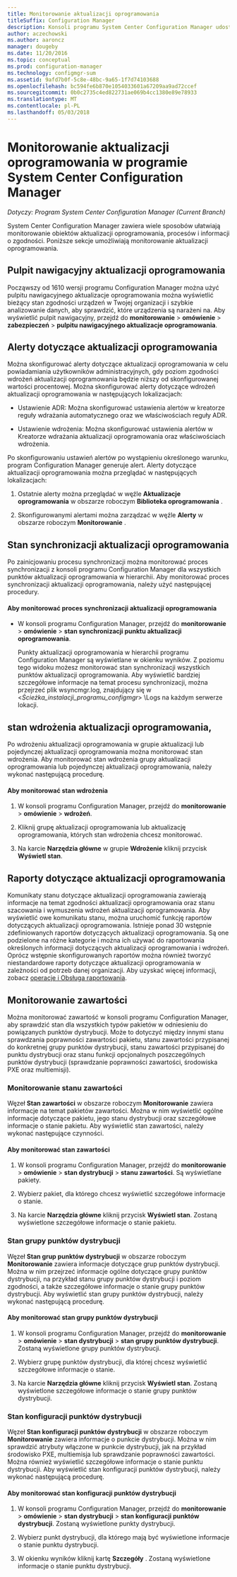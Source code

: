 ```yaml
---
title: Monitorowanie aktualizacji oprogramowania
titleSuffix: Configuration Manager
description: Konsoli programu System Center Configuration Manager udostępnia alarmy i Stany monitorowania aktualizacji i zgodności.
author: aczechowski
ms.author: aaroncz
manager: dougeby
ms.date: 11/20/2016
ms.topic: conceptual
ms.prod: configuration-manager
ms.technology: configmgr-sum
ms.assetid: 9afd7b0f-5c8e-48bc-9a65-1f7d74103688
ms.openlocfilehash: bc594fe6b870e1054033601a67209aa9ad72ccef
ms.sourcegitcommit: 0b0c2735c4ed822731ae069b4cc1380e89e78933
ms.translationtype: MT
ms.contentlocale: pl-PL
ms.lasthandoff: 05/03/2018
---
```

# <a name="monitor-software-updates-in-system-center-configuration-manager"></a>Monitorowanie aktualizacji oprogramowania w programie System Center Configuration Manager

*Dotyczy: Program System Center Configuration Manager (Current Branch)*

System Center Configuration Manager zawiera wiele sposobów ułatwiają monitorowanie obiektów aktualizacji oprogramowania, procesów i informacji o zgodności. Poniższe sekcje umożliwiają monitorowanie aktualizacji oprogramowania.

## <a name="software-updates-dashboard"></a>Pulpit nawigacyjny aktualizacji oprogramowania
Począwszy od 1610 wersji programu Configuration Manager można użyć pulpitu nawigacyjnego aktualizacje oprogramowania można wyświetlić bieżący stan zgodności urządzeń w Twojej organizacji i szybkie analizowanie danych, aby sprawdzić, które urządzenia są narażeni na. Aby wyświetlić pulpit nawigacyjny, przejdź do **monitorowanie** > **omówienie** > **zabezpieczeń** > **pulpitu nawigacyjnego aktualizacje oprogramowania**.   

##  <a name="BKMK_SUAlerts"></a> Alerty dotyczące aktualizacji oprogramowania  
 Można skonfigurować alerty dotyczące aktualizacji oprogramowania w celu powiadamiania użytkowników administracyjnych, gdy poziom zgodności wdrożeń aktualizacji oprogramowania będzie niższy od skonfigurowanej wartości procentowej. Można skonfigurować alerty dotyczące wdrożeń aktualizacji oprogramowania w następujących lokalizacjach:  

-   Ustawienie ADR: Można skonfigurować ustawienia alertów w kreatorze reguły wdrażania automatycznego oraz we właściwościach reguły ADR.  

-   Ustawienie wdrożenia: Można skonfigurować ustawienia alertów w Kreatorze wdrażania aktualizacji oprogramowania oraz właściwościach wdrożenia.  

Po skonfigurowaniu ustawień alertów po wystąpieniu określonego warunku, program Configuration Manager generuje alert. Alerty dotyczące aktualizacji oprogramowania można przeglądać w następujących lokalizacjach:  

1.  Ostatnie alerty można przeglądać w węźle **Aktualizacje oprogramowania** w obszarze roboczym **Biblioteka oprogramowania** .  

2.  Skonfigurowanymi alertami można zarządzać w węźle **Alerty** w obszarze roboczym **Monitorowanie** .  

##  <a name="BKMK_SUSyncStatus"></a> Stan synchronizacji aktualizacji oprogramowania  
 Po zainicjowaniu procesu synchronizacji można monitorować proces synchronizacji z konsoli programu Configuration Manager dla wszystkich punktów aktualizacji oprogramowania w hierarchii. Aby monitorować proces synchronizacji aktualizacji oprogramowania, należy użyć następującej procedury.  

#### <a name="to-monitor-the-software-updates-synchronization-process"></a>Aby monitorować proces synchronizacji aktualizacji oprogramowania  

- W konsoli programu Configuration Manager, przejdź do **monitorowanie** > **omówienie** > **stan synchronizacji punktu aktualizacji oprogramowania**.  

    Punkty aktualizacji oprogramowania w hierarchii programu Configuration Manager są wyświetlane w okienku wyników. Z poziomu tego widoku możesz monitorować stan synchronizacji wszystkich punktów aktualizacji oprogramowania. Aby wyświetlić bardziej szczegółowe informacje na temat procesu synchronizacji, można przejrzeć plik wsyncmgr.log, znajdujący się w <*Ścieżka_instalacji_programu_configmgr*> \Logs na każdym serwerze lokacji.  

##  <a name="BKMK_SUDeployStatus"></a> stan wdrożenia aktualizacji oprogramowania,  
 Po wdrożeniu aktualizacji oprogramowania w grupie aktualizacji lub pojedynczej aktualizacji oprogramowania można monitorować stan wdrożenia. Aby monitorować stan wdrożenia grupy aktualizacji oprogramowania lub pojedynczej aktualizacji oprogramowania, należy wykonać następującą procedurę.  

#### <a name="to-monitor-deployment-status"></a>Aby monitorować stan wdrożenia  

1.  W konsoli programu Configuration Manager, przejdź do **monitorowanie** > **omówienie** > **wdrożeń**.  

2.  Kliknij grupę aktualizacji oprogramowania lub aktualizację oprogramowania, których stan wdrożenia chcesz monitorować.  

3.  Na karcie **Narzędzia główne** w grupie **Wdrożenie** kliknij przycisk **Wyświetl stan**.  

##  <a name="BKMK_SUReports"></a> Raporty dotyczące aktualizacji oprogramowania  
 Komunikaty stanu dotyczące aktualizacji oprogramowania zawierają informacje na temat zgodności aktualizacji oprogramowania oraz stanu szacowania i wymuszenia wdrożeń aktualizacji oprogramowania. Aby wyświetlić owe komunikatu stanu, można uruchomić funkcję raportów dotyczących aktualizacji oprogramowania. Istnieje ponad 30 wstępnie zdefiniowanych raportów dotyczących aktualizacji oprogramowania. Są one podzielone na różne kategorie i można ich używać do raportowania określonych informacji dotyczących aktualizacji oprogramowania i wdrożeń. Oprócz wstępnie skonfigurowanych raportów można również tworzyć niestandardowe raporty dotyczące aktualizacji oprogramowania w zależności od potrzeb danej organizacji. Aby uzyskać więcej informacji, zobacz [operacje i Obsługa raportowania](../../core/servers/manage/operations-and-maintenance-for-reporting.md).  

##  <a name="BKMK_MonitorContent"></a> Monitorowanie zawartości  
 Można monitorować zawartość w konsoli programu Configuration Manager, aby sprawdzić stan dla wszystkich typów pakietów w odniesieniu do powiązanych punktów dystrybucji. Może to dotyczyć między innymi stanu sprawdzania poprawności zawartości pakietu, stanu zawartości przypisanej do konkretnej grupy punktów dystrybucji, stanu zawartości przypisanej do punktu dystrybucji oraz stanu funkcji opcjonalnych poszczególnych punktów dystrybucji (sprawdzanie poprawności zawartości, środowiska PXE oraz multiemisji).  

###  <a name="BKMK_ContentStatus"></a> Monitorowanie stanu zawartości  
 Węzeł **Stan zawartości** w obszarze roboczym **Monitorowanie** zawiera informacje na temat pakietów zawartości. Można w nim wyświetlić ogólne informacje dotyczące pakietu, jego stanu dystrybucji oraz szczegółowe informacje o stanie pakietu. Aby wyświetlić stan zawartości, należy wykonać następujące czynności.  

#### <a name="to-monitor-content-status"></a>Aby monitorować stan zawartości  

1.  W konsoli programu Configuration Manager, przejdź do **monitorowanie** > **omówienie** > **stan dystrybucji** > **stanu zawartości**. Są wyświetlane pakiety.  

2.  Wybierz pakiet, dla którego chcesz wyświetlić szczegółowe informacje o stanie.  

3.  Na karcie **Narzędzia główne** kliknij przycisk **Wyświetl stan**. Zostaną wyświetlone szczegółowe informacje o stanie pakietu.  

###  <a name="BKMK_DPGroupStatus"></a> Stan grupy punktów dystrybucji  
 Węzeł **Stan grup punktów dystrybucji** w obszarze roboczym **Monitorowanie** zawiera informacje dotyczące grup punktów dystrybucji. Można w nim przejrzeć informacje ogólne dotyczące grupy punktów dystrybucji, na przykład stanu grupy punktów dystrybucji i poziom zgodności, a także szczegółowe informacje o stanie grupy punktów dystrybucji. Aby wyświetlić stan grupy punktów dystrybucji, należy wykonać następującą procedurę.  

#### <a name="to-monitor-distribution-point-group-status"></a>Aby monitorować stan grupy punktów dystrybucji  

1.  W konsoli programu Configuration Manager, przejdź do **monitorowanie** > **omówienie** > **stan dystrybucji** > **stan grupy punktów dystrybucji**. Zostaną wyświetlone grupy punktów dystrybucji.  

2.  Wybierz grupę punktów dystrybucji, dla której chcesz wyświetlić szczegółowe informacje o stanie.  

3.  Na karcie **Narzędzia główne** kliknij przycisk **Wyświetl stan**. Zostaną wyświetlone szczegółowe informacje o stanie grupy punktów dystrybucji.  

###  <a name="BKMK_DPConfigStatus"></a> Stan konfiguracji punktów dystrybucji  
 Węzeł **Stan konfiguracji punktów dystrybucji** w obszarze roboczym **Monitorowanie** zawiera informacje o punkcie dystrybucji. Można w nim sprawdzić atrybuty włączone w punkcie dystrybucji, jak na przykład środowisko PXE, multiemisja lub sprawdzanie poprawności zawartości. Można również wyświetlić szczegółowe informacje o stanie punktu dystrybucji. Aby wyświetlić stan konfiguracji punktów dystrybucji, należy wykonać następującą procedurę.  

#### <a name="to-monitor-distribution-point-configuration-status"></a>Aby monitorować stan konfiguracji punktów dystrybucji  

1.  W konsoli programu Configuration Manager, przejdź do **monitorowanie** > **omówienie** > **stan dystrybucji** > **stan konfiguracji punktów dystrybucji**. Zostaną wyświetlone punkty dystrybucji.  

2.  Wybierz punkt dystrybucji, dla którego mają być wyświetlone informacje o stanie punktu dystrybucji.  

3.  W okienku wyników kliknij kartę **Szczegóły** . Zostaną wyświetlone informacje o stanie punktu dystrybucji.  
